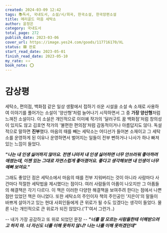 ```yaml
---
created: 2024-03-09 12:42
tags: 📚독서, 국내도서, 소설/시/희곡, 한국소설, 한국장편소설
title: 메리골드 마음 세탁소
author: 윤정은
category: 국내도서
total_page: 272
publish_date: 2023-03-06
cover_url: https://image.yes24.com/goods/117716170/XL
status: 🟩 완료
start_read_date: 2023-05-01
finish_read_date: 2023-05-10
my_rate: ⭐⭐
book_note: ⭕
---
```


# 감상평
세탁소, 편의점, 백화점 같은 일상 생활에서 접하기 쉬운 시설을 소설 속 소재로 사용하여 이야기를 풀어가는 소설이 '양산형'처럼 늘어나기 시작하면서 그 중 **가장 양산형**처럼 느껴진 소설이다. 이 소설은 개인적으로 이미예 작가의 '달러구트 꿈 백화점'처럼 창의성이 있지도 않고 김호연 작가의 '불편한 편의점'처럼 감동적이거나 아름답지도 않다. 독설적으로 말하면 **진부**했다. 마음의 때를 빼는 세탁소는 어디선가 들어본 소재이고 그 세탁소를 운영하게 된 이유나 운영하면서 벌어지는 일들이 전부 뻔하거나 나사가 하나 빠져있는 느낌이 들었다. 

***"나는 내 인생 싫어하지 않아요. 전엔 나마저 내 인생 싫어하면 너무 안쓰러워 좋아하려 애썼는데, 이젠 있는 그대로 자연스럽게 좋아졌어요. 좋다고 생각해보면 내 인생이 너무 예뻐 보여요."***

그래도 좋았던 점은 세탁소에서 마음의 때를 전부 지워버리는 것이 아니라 사람마다 사건마다 적절한 세탁법을 제시했다는 점이다. 여러 사람들의 아픔이 나오지만 그 아픔들의 해결책은 각기 다르다. 이 책은 이러한 다양한 해결책을 보여주려 한다는 점에서 나쁜 점만 있었던 책은 아니었다. 또한 세탁소의 주인이자 책의 주인공인 '지은이'의 말들이 바쁘게 살아가고 있는 현대 사회인들에게 큰 위로가 될 수도 있겠다는 생각이 들었다. 물론 나는 개인적으로 큰 위로가 되진 않았다.('T'여서 그런가..)

-- 내가 가장 공감하고 또 위로 되었던 문장 --
***"너를 잘 모르는 사람들한테 이해받으려고 하지 마.*** 
***너 자신도 너를 이해 못하지 않니? 나는 나를 이해 못하겠던데"***
